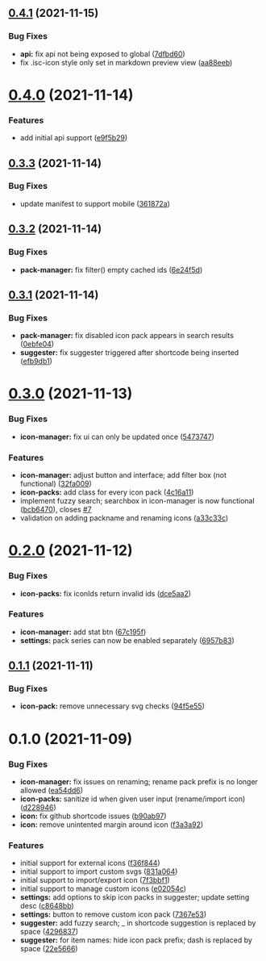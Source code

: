 ## [0.4.1](https://github.com/aidenlx/obsidian-icon-shortcodes/compare/0.4.0...0.4.1) (2021-11-15)


### Bug Fixes

* **api:** fix api not being exposed to global ([7dfbd60](https://github.com/aidenlx/obsidian-icon-shortcodes/commit/7dfbd60e777358ada60b4709c7d564e63012fbad))
* fix .isc-icon style only set in markdown preview view ([aa88eeb](https://github.com/aidenlx/obsidian-icon-shortcodes/commit/aa88eebabef6813654e7be05883c97328971aeda))

# [0.4.0](https://github.com/aidenlx/obsidian-icon-shortcodes/compare/0.3.3...0.4.0) (2021-11-14)


### Features

* add initial api support ([e9f5b29](https://github.com/aidenlx/obsidian-icon-shortcodes/commit/e9f5b29afd705e6d15822b33e50ca388d32a5206))

## [0.3.3](https://github.com/aidenlx/obsidian-icon-shortcodes/compare/0.3.2...0.3.3) (2021-11-14)


### Bug Fixes

* update manifest to support mobile ([361872a](https://github.com/aidenlx/obsidian-icon-shortcodes/commit/361872a6aebb7cc705a917c530cfd46858a6e9df))

## [0.3.2](https://github.com/aidenlx/obsidian-icon-shortcodes/compare/0.3.1...0.3.2) (2021-11-14)


### Bug Fixes

* **pack-manager:** fix filter() empty cached ids ([6e24f5d](https://github.com/aidenlx/obsidian-icon-shortcodes/commit/6e24f5d3dde45dbd57a76570aaa3612c410536e2))

## [0.3.1](https://github.com/aidenlx/obsidian-icon-shortcodes/compare/0.3.0...0.3.1) (2021-11-14)


### Bug Fixes

* **pack-manager:** fix disabled icon pack appears in search results ([0ebfe04](https://github.com/aidenlx/obsidian-icon-shortcodes/commit/0ebfe04308a1e9d9cf7d4eeaa6eb6e1140e4078c))
* **suggester:** fix suggester triggered after shortcode being inserted ([efb9db1](https://github.com/aidenlx/obsidian-icon-shortcodes/commit/efb9db17b0a751cf6750b7138b6a9f0ef79b6a56))

# [0.3.0](https://github.com/aidenlx/obsidian-icon-shortcodes/compare/0.2.0...0.3.0) (2021-11-13)


### Bug Fixes

* **icon-manager:** fix ui can only be updated once ([5473747](https://github.com/aidenlx/obsidian-icon-shortcodes/commit/5473747ad3f41b88d0b0dcd4b80d82712eafffc9))


### Features

* **icon-manager:** adjust button and interface; add filter box (not functional) ([32fa009](https://github.com/aidenlx/obsidian-icon-shortcodes/commit/32fa00944a42025109e242c6d12efef42e388d8e))
* **icon-packs:** add class for every icon pack ([4c16a11](https://github.com/aidenlx/obsidian-icon-shortcodes/commit/4c16a11a68ae9e1a6693a3d6c2a4edd816178a7e))
* implement fuzzy search; searchbox in icon-manager is now functional ([bcb6470](https://github.com/aidenlx/obsidian-icon-shortcodes/commit/bcb64702a0589e0176ee47541306e66f98946075)), closes [#7](https://github.com/aidenlx/obsidian-icon-shortcodes/issues/7)
* validation on adding packname and renaming icons ([a33c33c](https://github.com/aidenlx/obsidian-icon-shortcodes/commit/a33c33ca019ed0580f2301907d5f50b84b999c33))

# [0.2.0](https://github.com/aidenlx/obsidian-icon-shortcodes/compare/0.1.1...0.2.0) (2021-11-12)


### Bug Fixes

* **icon-packs:** fix iconIds return invalid ids ([dce5aa2](https://github.com/aidenlx/obsidian-icon-shortcodes/commit/dce5aa2443d143f563f13076b6bc8be53720c671))


### Features

* **icon-manager:** add stat btn ([67c195f](https://github.com/aidenlx/obsidian-icon-shortcodes/commit/67c195ffa88256a440fcb0f1fbcd9f4d0d1499cc))
* **settings:** pack series can now be enabled separately ([6957b83](https://github.com/aidenlx/obsidian-icon-shortcodes/commit/6957b83f4eabd49917cb2f4891cb91dd694a2150))

## [0.1.1](https://github.com/aidenlx/obsidian-icon-shortcodes/compare/0.1.0...0.1.1) (2021-11-11)


### Bug Fixes

* **icon-pack:** remove unnecessary svg checks ([94f5e55](https://github.com/aidenlx/obsidian-icon-shortcodes/commit/94f5e5571b53689f7a628a488a27a0e954dcdfed))

# 0.1.0 (2021-11-09)


### Bug Fixes

* **icon-manager:** fix issues on renaming; rename pack prefix is no longer allowed ([ea54dd6](https://github.com/aidenlx/obsidian-icon-shortcodes/commit/ea54dd6456d8acd38ccc1218e294293fd52d0a4e))
* **icon-packs:** sanitize id when given user input (rename/import icon) ([d228946](https://github.com/aidenlx/obsidian-icon-shortcodes/commit/d2289461fd4e144413770b6b5aef24eef033e7b3))
* **icon:** fix github shortcode issues ([b90ab97](https://github.com/aidenlx/obsidian-icon-shortcodes/commit/b90ab97cc6cd01b899242067b0f0cc9ec1405d2e))
* **icon:** remove unintented margin around icon ([f3a3a92](https://github.com/aidenlx/obsidian-icon-shortcodes/commit/f3a3a924272bcf3d13b443e143c1dab928bf6219))


### Features

* initial support for external icons ([f36f844](https://github.com/aidenlx/obsidian-icon-shortcodes/commit/f36f84481be7003c088f60c28fbf4b9433599c3d))
* initial support to import custom svgs ([831a064](https://github.com/aidenlx/obsidian-icon-shortcodes/commit/831a0640bad3ccf0f01ed801caa4d88ce04a3aa1))
* initial support to import/export icon ([7f3bbf1](https://github.com/aidenlx/obsidian-icon-shortcodes/commit/7f3bbf1399100014339ac406b6a64ea7540bd474))
* initial support to manage custom icons ([e02054c](https://github.com/aidenlx/obsidian-icon-shortcodes/commit/e02054c1a948a4e7aec49d40641f5f5ac8054881))
* **settings:** add options to skip icon packs in suggester; update setting desc ([c8648bb](https://github.com/aidenlx/obsidian-icon-shortcodes/commit/c8648bb23e90ea009a33139b76de1b44ffc62b8d))
* **settings:** button to remove custom icon pack ([7367e53](https://github.com/aidenlx/obsidian-icon-shortcodes/commit/7367e5386711c8297b0a6a2a53864add5c165d7b))
* **suggester:** add fuzzy search; _ in shortcode suggestion is replaced by space ([4296837](https://github.com/aidenlx/obsidian-icon-shortcodes/commit/42968377717396a5658ef72f8d5676bc1f0b598c))
* **suggester:** for item names: hide icon pack prefix; dash is replaced by space ([22e5666](https://github.com/aidenlx/obsidian-icon-shortcodes/commit/22e56667b69217716219316d874fda60c1215589))

